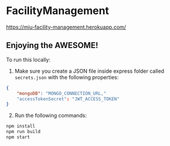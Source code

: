 # FacilityManagement
https://miu-facility-management.herokuapp.com/

## Enjoying the AWESOME!

To run this locally:
1. Make sure you create a JSON file inside express folder called `secrets.json` with the following properties:
```json
{
    "mongoDB": "MONGO_CONNECTION_URL,"
    "accessTokenSecret": "JWT_ACCESS_TOKEN"
}
```
2. Run the following commands:
```bash
npm install
npm run build
npm start
```